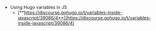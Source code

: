 - Using Hugo variables in JS
    - [**https://discourse.gohugo.io/t/variables-inside-javascript/39086/4**](https://discourse.gohugo.io/t/variables-inside-javascript/39086/4)